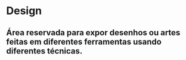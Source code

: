 # Design
## Área reservada para expor desenhos ou artes feitas em diferentes ferramentas usando diferentes técnicas.
